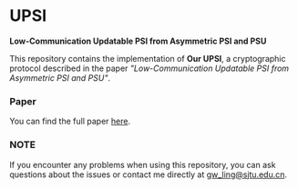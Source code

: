 # UPSI

**Low-Communication Updatable PSI from Asymmetric PSI and PSU**

This repository contains the implementation of **Our UPSI**, a cryptographic protocol described in the paper *"Low-Communication Updatable PSI from Asymmetric PSI and PSU"*.

### Paper

You can find the full paper [here](https://eprint.iacr.org/2024/1712.pdf).

### NOTE

If you encounter any problems when using this repository, you can ask questions about the issues or contact me directly at gw_ling@sjtu.edu.cn. 
